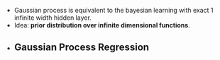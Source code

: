 - Gaussian process is equivalent to the bayesian learning with exact 1 infinite width hidden layer.
- Idea: **prior distribution over infinite dimensional functions**.
- Gaussian Process Regression
	-